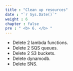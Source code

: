 ```yaml
---
title : "Clean up resources"
date : "`r Sys.Date()`"
weight : 6
chapter : false
pre : " <b> 6. </b> "
---
```

* Delete 2 lambda functions.
* Delete 2 SQS queues.
* Delete 2 S3 buckets.
* Delete dynamodb.
* Delete SNS.